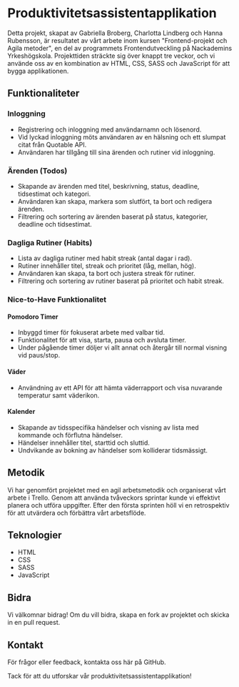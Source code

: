 # Produktivitetsassistentapplikation

Detta projekt, skapat av Gabriella Broberg, Charlotta Lindberg och Hanna Rubensson, är resultatet av vårt arbete inom kursen "Frontend-projekt och Agila metoder", 
en del av programmets Frontendutveckling på Nackademins Yrkeshögskola. Projekttiden sträckte sig över knappt tre veckor, 
och vi använde oss av en kombination av HTML, CSS, SASS och JavaScript för att bygga applikationen.

## Funktionaliteter

### Inloggning
- Registrering och inloggning med användarnamn och lösenord.
- Vid lyckad inloggning möts användaren av en hälsning och ett slumpat citat från Quotable API.
- Användaren har tillgång till sina ärenden och rutiner vid inloggning.

### Ärenden (Todos)
- Skapande av ärenden med titel, beskrivning, status, deadline, tidsestimat och kategori.
- Användaren kan skapa, markera som slutfört, ta bort och redigera ärenden.
- Filtrering och sortering av ärenden baserat på status, kategorier, deadline och tidsestimat.

### Dagliga Rutiner (Habits)
- Lista av dagliga rutiner med habit streak (antal dagar i rad).
- Rutiner innehåller titel, streak och prioritet (låg, mellan, hög).
- Användaren kan skapa, ta bort och justera streak för rutiner.
- Filtrering och sortering av rutiner baserat på prioritet och habit streak.

### Nice-to-Have Funktionalitet

#### Pomodoro Timer
- Inbyggd timer för fokuserat arbete med valbar tid.
- Funktionalitet för att visa, starta, pausa och avsluta timer.
- Under pågående timer döljer vi allt annat och återgår till normal visning vid paus/stop.

#### Väder
- Användning av ett API för att hämta väderrapport och visa nuvarande temperatur samt väderikon.

#### Kalender
- Skapande av tidsspecifika händelser och visning av lista med kommande och förflutna händelser.
- Händelser innehåller titel, starttid och sluttid.
- Undvikande av bokning av händelser som kolliderar tidsmässigt.

## Metodik

Vi har genomfört projektet med en agil arbetsmetodik och organiserat vårt arbete i Trello. 
Genom att använda tvåveckors sprintar kunde vi effektivt planera och utföra uppgifter. 
Efter den första sprinten höll vi en retrospektiv för att utvärdera och förbättra vårt arbetsflöde.

## Teknologier
- HTML
- CSS
- SASS
- JavaScript

## Bidra
Vi välkomnar bidrag! Om du vill bidra, skapa en fork av projektet och skicka in en pull request.

## Kontakt
För frågor eller feedback, kontakta oss här på GitHub.

Tack för att du utforskar vår produktivitetsassistentapplikation!
